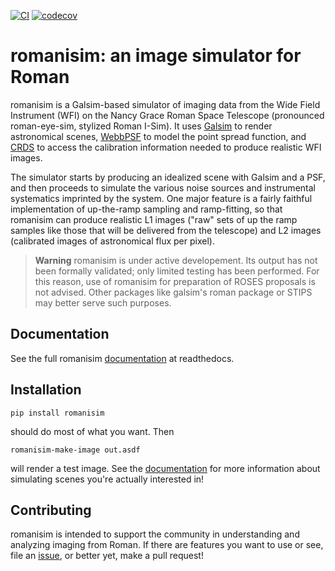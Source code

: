 [![CI](https://github.com/spacetelescope/romanisim/actions/workflows/ci.yml/badge.svg)](https://github.com/spacetelescope/romanisim/actions/workflows/ci.yml) [![codecov](https://codecov.io/gh/spacetelescope/romanisim/branch/main/graph/badge.svg?token=pkoLtQOa2v)](https://codecov.io/gh/spacetelescope/romanisim)

# romanisim: an image simulator for Roman

romanisim is a Galsim-based simulator of imaging data from the Wide
Field Instrument (WFI) on the Nancy Grace Roman Space Telescope
(pronounced roman-eye-sim, stylized Roman I-Sim). It uses
[Galsim](https://galsim-developers.github.io/GalSim/_build/html/overview.html)
to render astronomical scenes,
[WebbPSF](https://galsim-developers.github.io/GalSim/_build/html/overview.html)
to model the point spread function, and
[CRDS](https://github.com/spacetelescope/crds) to access the
calibration information needed to produce realistic WFI images.

The simulator starts by producing an idealized scene with Galsim and a
PSF, and then proceeds to simulate the various noise sources and
instrumental systematics imprinted by the system. One major feature
is a fairly faithful implementation of up-the-ramp sampling and
ramp-fitting, so that romanisim can produce realistic L1 images ("raw" sets
of up the ramp samples like those that will be delivered from the telescope) and
L2 images (calibrated images of astronomical flux per pixel).

> **Warning**
> romanisim is under active developement. Its output has not been formally validated; only limited testing has been performed. For this reason, use of romanisim for preparation of ROSES proposals is not advised. Other packages like galsim's roman package or STIPS may better serve such purposes.

## Documentation

See the full romanisim [documentation](https://romanisim.readthedocs.org) at readthedocs.

## Installation

    pip install romanisim

should do most of what you want. Then

    romanisim-make-image out.asdf

will render a test image. See the
[documentation](https://romanisim.readthedocs.org) for more
information about simulating scenes you're actually interested in!

## Contributing

romanisim is intended to support the community in understanding and
analyzing imaging from Roman. If there are features you want to use or
see, file an
[issue](https://github.com/spacetelescope/romanisim/issues), or better
yet, make a pull request!
